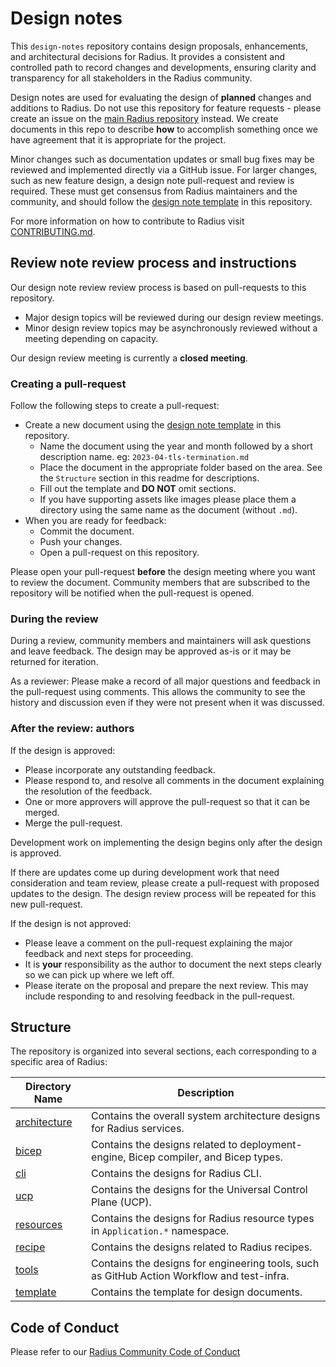 # Design notes

This `design-notes` repository contains design proposals, enhancements, and architectural decisions for Radius. It provides a consistent and controlled path to record changes and developments, ensuring clarity and transparency for all stakeholders in the Radius community.

Design notes are used for evaluating the design of **planned** changes and additions to Radius. Do not use this repository for feature requests - please create an issue on the [main Radius repository](https://github.com/radius-project) instead. We create documents in this repo to describe **how** to accomplish something once we have agreement that it is appropriate for the project.

Minor changes such as documentation updates or small bug fixes may be reviewed and implemented directly via a GitHub issue. For larger changes, such as new feature design, a design note pull-request and review is required. These must get consensus from Radius maintainers and the community, and should follow the [design note template](./template/YYYY-MM-design-template.md) in this repository.

For more information on how to contribute to Radius visit [CONTRIBUTING.md](https://github.com/radius-project/radius/blob/main/CONTRIBUTING.md).

## Review note review process and instructions

Our design note review review process is based on pull-requests to this repository. 

- Major design topics will be reviewed during our design review meetings.
- Minor design review topics may be asynchronously reviewed without a meeting depending on capacity.

Our design review meeting is currently a **closed meeting**.

### Creating a pull-request 

Follow the following steps to create a pull-request:

- Create a new document using the [design note template](./template/YYYY-MM-design-template.md) in this repository.
  - Name the document using the year and month followed by a short description name. eg: `2023-04-tls-termination.md`
  - Place the document in the appropriate folder based on the area. See the `Structure` section in this readme for descriptions.
  - Fill out the template and **DO NOT** omit sections.
  - If you have supporting assets like images please place them a directory using the same name as the document (without `.md`).
- When you are ready for feedback:
  - Commit the document.
  - Push your changes.
  - Open a pull-request on this repository.

Please open your pull-request **before** the design meeting where you want to review the document. Community members that are subscribed to the repository will be notified when the pull-request is opened.

### During the review

During a review, community members and maintainers will ask questions and leave feedback. The design may be approved as-is or it may be returned for iteration.

As a reviewer: Please make a record of all major questions and feedback in the pull-request using comments. This allows the community to see the history and discussion even if they were not present when it was discussed.

### After the review: authors

If the design is approved:

  - Please incorporate any outstanding feedback.
  - Please respond to, and resolve all comments in the document explaining the resolution of the feedback. 
  - One or more approvers will approve the pull-request so that it can be merged.
  - Merge the pull-request.

Development work on implementing the design begins only after the design is approved.

If there are updates come up during development work that need consideration and team review, please create a pull-request with proposed updates to the design. The design review process will be repeated for this new pull-request.

If the design is not approved:

  - Please leave a comment on the pull-request explaining the major feedback and next steps for proceeding.
  - It is **your** responsibility as the author to document the next steps clearly so we can pick up where we left off.
  - Please iterate on the proposal and prepare the next review. This may include responding to and resolving feedback in the pull-request.

## Structure

The repository is organized into several sections, each corresponding to a specific area of Radius:

| Directory Name | Description |
|---|---|
| [architecture](./architecture/) | Contains the overall system architecture designs for Radius services. |
| [bicep](./bicep/) | Contains the designs related to deployment-engine, Bicep compiler, and Bicep types. |
| [cli](./cli/) | Contains the designs for Radius CLI. |
| [ucp](./ucp/) | Contains the designs for the Universal Control Plane (UCP). |
| [resources](./resources/) | Contains the designs for Radius resource types in `Application.*` namespace. | 
| [recipe](./recipe/) | Contains the designs related to Radius recipes. |
| [tools](./tools/) | Contains the designs for engineering tools, such as GitHub Action Workflow and test-infra. |
| [template](./template/) | Contains the template for design documents.|

## Code of Conduct

Please refer to our [Radius Community Code of Conduct](https://github.com/radius-project/radius/blob/main/CODE_OF_CONDUCT.md)
